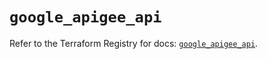 # `google_apigee_api`

Refer to the Terraform Registry for docs: [`google_apigee_api`](https://registry.terraform.io/providers/hashicorp/google/6.11.0/docs/resources/apigee_api).
